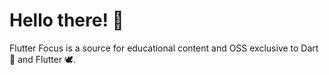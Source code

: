 # Hello there! 👋
Flutter Focus is a source for educational content and OSS exclusive to Dart 🎯 and Flutter 🕊️.
